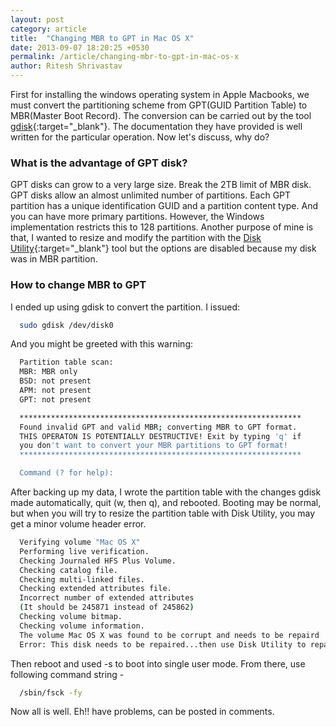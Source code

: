 ```yaml
---
layout: post
category: article
title:  "Changing MBR to GPT in Mac OS X"
date: 2013-09-07 18:20:25 +0530
permalink: /article/changing-mbr-to-gpt-in-mac-os-x
author: Ritesh Shrivastav
---
```


First for installing the windows operating system in Apple Macbooks, we must convert the partitioning scheme from GPT(GUID Partition Table) to MBR(Master Boot Record). The conversion can be carried out by the tool [gdisk](http://www.rodsbooks.com/gdisk/){:target="_blank"}. The documentation they have provided is well written for the particular operation. Now let's discuss, why do?

### What is the advantage of GPT disk?
GPT disks can grow to a very large size. Break the 2TB limit of MBR disk. GPT disks allow an almost unlimited number of partitions. Each GPT partition has a unique identification GUID and a partition content type. And you can have more primary partitions. However, the Windows implementation restricts this to 128 partitions.
Another purpose of mine is that, I wanted to resize and modify the partition with the [Disk Utility](http://en.wikipedia.org/wiki/Disk_Utility){:target="_blank"} tool but the options are disabled because my disk was in MBR partition.

### How to change MBR to GPT
I ended up using gdisk to convert the partition. I issued:

``` bash
  sudo gdisk /dev/disk0
```

And you might be greeted with this warning:

``` bash
  Partition table scan:
  MBR: MBR only
  BSD: not present
  APM: not present
  GPT: not present

  ***************************************************************
  Found invalid GPT and valid MBR; converting MBR to GPT format.
  THIS OPERATON IS POTENTIALLY DESTRUCTIVE! Exit by typing 'q' if
  you don't want to convert your MBR partitions to GPT format!
  ***************************************************************

  Command (? for help):
```

After backing up my data, I wrote the partition table with the changes gdisk made automatically, quit (w, then q), and rebooted.
Booting may be normal, but when you will try to resize the partition table with Disk Utility, you may get a minor volume header error.

``` bash
  Verifying volume "Mac OS X"
  Performing live verification.
  Checking Journaled HFS Plus Volume.
  Checking catalog file.
  Checking multi-linked files.
  Checking extended attributes file.
  Incorrect number of extended attributes
  (It should be 245871 instead of 245862)
  Checking volume bitmap.
  Checking volume information.
  The volume Mac OS X was found to be corrupt and needs to be repaird
  Error: This disk needs to be repaired...then use Disk Utility to repair this disk
```

Then reboot and used -s to boot into single user mode. From there, use following command string -

``` bash
  /sbin/fsck -fy
```

Now all is well. Eh!! have problems, can be posted in comments.